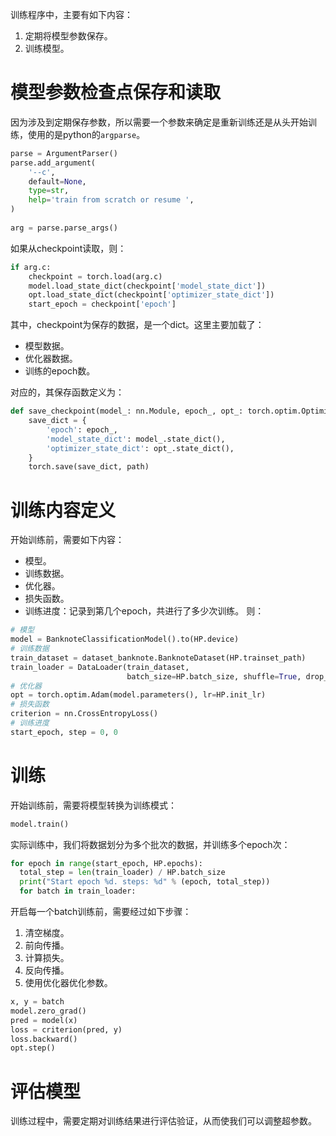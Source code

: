 训练程序中，主要有如下内容：
1. 定期将模型参数保存。
2. 训练模型。

# 模型参数检查点保存和读取
因为涉及到定期保存参数，所以需要一个参数来确定是重新训练还是从头开始训练，使用的是python的`argparse`。
```python
parse = ArgumentParser()  
parse.add_argument(  
    '--c',  
    default=None,  
    type=str,  
    help='train from scratch or resume ',  
)  
  
arg = parse.parse_args()
```
如果从checkpoint读取，则：
```python
if arg.c:  
    checkpoint = torch.load(arg.c)  
    model.load_state_dict(checkpoint['model_state_dict'])  
    opt.load_state_dict(checkpoint['optimizer_state_dict'])  
    start_epoch = checkpoint['epoch']
```
其中，checkpoint为保存的数据，是一个dict。这里主要加载了：
- 模型数据。
- 优化器数据。
- 训练的epoch数。

对应的，其保存函数定义为：
```python
def save_checkpoint(model_: nn.Module, epoch_, opt_: torch.optim.Optimizer, path):  
    save_dict = {  
        'epoch': epoch_,  
        'model_state_dict': model_.state_dict(),  
        'optimizer_state_dict': opt_.state_dict(),  
    }  
    torch.save(save_dict, path)
```

# 训练内容定义
开始训练前，需要如下内容：
- 模型。
- 训练数据。
- 优化器。
- 损失函数。
- 训练进度：记录到第几个epoch，共进行了多少次训练。
则：
```python
# 模型
model = BanknoteClassificationModel().to(HP.device)
# 训练数据
train_dataset = dataset_banknote.BanknoteDataset(HP.trainset_path)
train_loader = DataLoader(train_dataset, 
						  batch_size=HP.batch_size, shuffle=True, drop_last=True)
# 优化器
opt = torch.optim.Adam(model.parameters(), lr=HP.init_lr)
# 损失函数
criterion = nn.CrossEntropyLoss()
# 训练进度
start_epoch, step = 0, 0
```

#  训练
开始训练前，需要将模型转换为训练模式：
```python
model.train()
```
实际训练中，我们将数据划分为多个批次的数据，并训练多个epoch次：
```python
for epoch in range(start_epoch, HP.epochs):
  total_step = len(train_loader) / HP.batch_size
  print("Start epoch %d. steps: %d" % (epoch, total_step))
  for batch in train_loader:
```
开启每一个batch训练前，需要经过如下步骤：
1. 清空梯度。
2. 前向传播。
3. 计算损失。
4. 反向传播。
5. 使用优化器优化参数。
```python
x, y = batch  
model.zero_grad()  
pred = model(x)  
loss = criterion(pred, y)  
loss.backward()  
opt.step()
```


# 评估模型
训练过程中，需要定期对训练结果进行评估验证，从而使我们可以调整超参数。